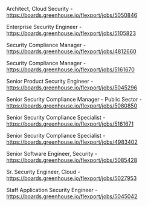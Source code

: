 Architect, Cloud Security - https://boards.greenhouse.io/flexport/jobs/5050846

Enterprise Security Engineer - https://boards.greenhouse.io/flexport/jobs/5105823

Security Compliance Manager - https://boards.greenhouse.io/flexport/jobs/4812660

Security Compliance Manager - https://boards.greenhouse.io/flexport/jobs/5161670

Senior Product Security Engineer - https://boards.greenhouse.io/flexport/jobs/5045296

Senior Security Compliance Manager - Public Sector - https://boards.greenhouse.io/flexport/jobs/5080850

Senior Security Compliance Specialist - https://boards.greenhouse.io/flexport/jobs/5161671

Senior Security Compliance Specialist - https://boards.greenhouse.io/flexport/jobs/4983402

Senior Software Engineer, Security - https://boards.greenhouse.io/flexport/jobs/5085428

Sr. Security Engineer, Cloud  - https://boards.greenhouse.io/flexport/jobs/5027953

Staff Application Security Engineer - https://boards.greenhouse.io/flexport/jobs/5045042

